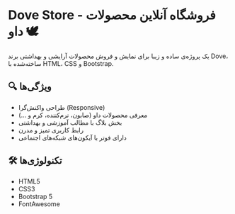 # Dove Store - فروشگاه آنلاین محصولات داو 🕊️

یک پروژه‌ی ساده و زیبا برای نمایش و فروش محصولات آرایشی و بهداشتی برند Dove، ساخته‌شده با HTML، CSS و Bootstrap.

## 🔍 ویژگی‌ها

- طراحی واکنش‌گرا (Responsive)
- معرفی محصولات داو (صابون، نرم‌کننده، کرم و ...)
- بخش بلاگ با مطالب آموزشی و بهداشتی
- رابط کاربری تمیز و مدرن
- دارای فوتر با آیکون‌های شبکه‌های اجتماعی

## 🛠️ تکنولوژی‌ها

- HTML5  
- CSS3  
- Bootstrap 5  
- FontAwesome
